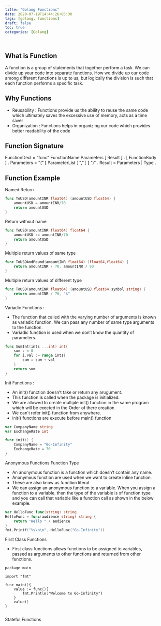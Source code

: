 ```yaml
---
title: "Golang Functions"
date: 2020-07-19T14:44:26+05:30
tags: [golang, functions]
draft: false
toc: true
categories: [Golang]

---
```

## What is Function
A function is a group of statements that together perform a task. We can divide up your code into separate functions. How we divide up our code among different functions is up to us, but logically the division is such that each function performs a specific task.

## Why Functions
- Reusability :
Functions provide us the ability to reuse the same code which ultimately saves the excessive use of memory, acts as a time saver 
- Organization :
Functions helps in organizing our code which provides better readability of the code

## Function Signature
FunctionDecl = "func" FunctionName Parameters [ Result ] . [ FunctionBody ] .
Parameters     = "(" [ ParameterList [ "," ] ] ")" .
Result         = Parameters | Type .

## Function Example
Named Return
```go
func ToUSD(amountINR float64) (amountUSD float64) {
    amountUSD = amountINR/70 
    return amountUSD
}
```

Return without name
```go
func ToUSD(amountINR float64) float64 {
    amountUSD := amountINR/70 
    return amountUSD
}
```

Multiple return values of same type
```go
func ToUSDAndPound(amountINR float64) (float64,float64) {
    return amountINR / 70, amountINR / 90
}
```
Multiple return values of different type
```go
func ToUSD(amountINR float64) (amountUSD float64,symbol string) {
    return amountINR / 70, "$"
}
```
Variadic Functions : 
- The function that called with the varying number of arguments is known as variadic function. We can pass any number of same type arguments to the function.
- Variadic function is used when we don’t know the quantity of parameters.
```go
func SumInt(ints ...int) int{
    sum : = 0
    for i,val := range ints{
        sum = sum + val
    }
    return sum
}
```
Init Functions :
- An init() function doesn't take or return any arugument. 
- This function is called when the package is initialized. 
- We are allowed to create multiple init() function in the same program which will be exected in the Order of there creation. 
- We can't refer init() function from anywhere. 
- init() functions are execute before main() function
```go
var CompanyName string
var ExchangeRate int

func init() {
	CompanyName = "Go-Infinity"
	ExchangeRate = 70
}
```
Anonymous Functions
Function Type
- An anonymous function is a function which doesn’t contain any name.
- Anonymous function are used when we want to create inline function.
- These are also know as function literal
- We can assign an anonymous function to a variable. When you assign a function to a variable, then the type of the variable is of function type and you can call that variable like a function call as shown in the below example.
```go
var HelloFunc func(string) string
HelloFunc = func(audience string) string {
    return "Hello " + audience
}
fmt.Printf("%s\n\n", HelloFunc("Go-Infinity"))
```
First Class Functions
- First class functions allows functions to be assigned to variables, passed as arguments to other functions and returned from other functions.
```
package main

import "fmt"

func main(){
    value := func(){
        fmt.Println("Welcome to Go-Infinity")
    }
    value()
}


```
Stateful Functions

